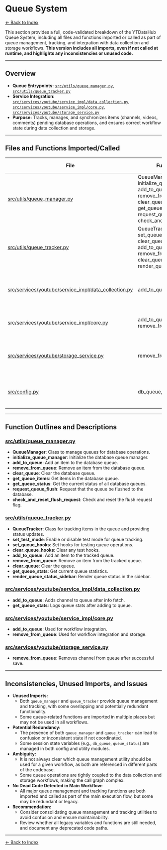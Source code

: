 # Queue System

[← Back to Index](index.md)

This section provides a full, code-validated breakdown of the YTDataHub Queue System, including all files and functions imported or called as part of queue management, tracking, and integration with data collection and storage workflows. **This version includes all imports, even if not called at runtime, and highlights any inconsistencies or unused code.**

---

## Overview

- **Queue Entrypoints:** [`src/utils/queue_manager.py`](../../../src/utils/queue_manager.py), [`src/utils/queue_tracker.py`](../../../src/utils/queue_tracker.py)
- **Service Integration:** [`src/services/youtube/service_impl/data_collection.py`](../../../src/services/youtube/service_impl/data_collection.py), [`src/services/youtube/service_impl/core.py`](../../../src/services/youtube/service_impl/core.py), [`src/services/youtube/storage_service.py`](../../../src/services/youtube/storage_service.py)
- **Purpose:** Tracks, manages, and synchronizes items (channels, videos, comments) pending database operations, and ensures correct workflow state during data collection and storage.

---

## Files and Functions Imported/Called

| File | Function/Class | Description | Used at Runtime? |
|------|---------------|-------------|------------------|
| [src/utils/queue_manager.py](../../../src/utils/queue_manager.py) | QueueManager, initialize_queue_manager, add_to_queue, remove_from_queue, clear_queue, get_queue_items, get_queue_status, request_queue_flush, check_and_reset_flush_request | Main queue management utilities | Yes |
| [src/utils/queue_tracker.py](../../../src/utils/queue_tracker.py) | QueueTracker, set_test_mode, set_queue_hooks, clear_queue_hooks, add_to_queue, remove_from_queue, clear_queue, get_queue_stats, render_queue_status_sidebar | Queue tracking and test utilities | Yes |
| [src/services/youtube/service_impl/data_collection.py](../../../src/services/youtube/service_impl/data_collection.py) | add_to_queue, get_queue_stats | Adds channel to queue after info fetch, logs queue stats | Yes |
| [src/services/youtube/service_impl/core.py](../../../src/services/youtube/service_impl/core.py) | add_to_queue, remove_from_queue | Used for workflow integration and storage | Yes |
| [src/services/youtube/storage_service.py](../../../src/services/youtube/storage_service.py) | remove_from_queue | Removes channel from queue after successful save | Yes |
| [src/config.py](../../../src/config.py) | db_queue, queue_status | Session state variables for queue tracking | Yes |

---

## Function Outlines and Descriptions

### [src/utils/queue_manager.py](../../../src/utils/queue_manager.py)
- **QueueManager**: Class to manage queues for database operations.
- **initialize_queue_manager**: Initialize the database queue manager.
- **add_to_queue**: Add an item to the database queue.
- **remove_from_queue**: Remove an item from the database queue.
- **clear_queue**: Clear the database queue.
- **get_queue_items**: Get items in the database queue.
- **get_queue_status**: Get the current status of all database queues.
- **request_queue_flush**: Request that the queue be flushed to the database.
- **check_and_reset_flush_request**: Check and reset the flush request flag.

### [src/utils/queue_tracker.py](../../../src/utils/queue_tracker.py)
- **QueueTracker**: Class for tracking items in the queue and providing status updates.
- **set_test_mode**: Enable or disable test mode for queue tracking.
- **set_queue_hooks**: Set hooks for testing queue operations.
- **clear_queue_hooks**: Clear any test hooks.
- **add_to_queue**: Add an item to the tracked queue.
- **remove_from_queue**: Remove an item from the tracked queue.
- **clear_queue**: Clear the queue.
- **get_queue_stats**: Get current queue statistics.
- **render_queue_status_sidebar**: Render queue status in the sidebar.

### [src/services/youtube/service_impl/data_collection.py](../../../src/services/youtube/service_impl/data_collection.py)
- **add_to_queue**: Adds channel to queue after info fetch.
- **get_queue_stats**: Logs queue stats after adding to queue.

### [src/services/youtube/service_impl/core.py](../../../src/services/youtube/service_impl/core.py)
- **add_to_queue**: Used for workflow integration.
- **remove_from_queue**: Used for workflow integration and storage.

### [src/services/youtube/storage_service.py](../../../src/services/youtube/storage_service.py)
- **remove_from_queue**: Removes channel from queue after successful save.

---

## Inconsistencies, Unused Imports, and Issues

- **Unused Imports:**
    - Both `queue_manager` and `queue_tracker` provide queue management and tracking, with some overlapping and potentially redundant functionality.
    - Some queue-related functions are imported in multiple places but may not be used in all workflows.
- **Potential Redundancy:**
    - The presence of both `queue_manager` and `queue_tracker` can lead to confusion or inconsistent state if not coordinated.
    - Some session state variables (e.g., `db_queue`, `queue_status`) are managed in both config and utility modules.
- **Ambiguity:**
    - It is not always clear which queue management utility should be used for a given workflow, as both are referenced in different parts of the codebase.
    - Some queue operations are tightly coupled to the data collection and storage workflows, making the call graph complex.
- **No Dead Code Detected in Main Workflow:**
    - All major queue management and tracking functions are both imported and called as part of the main execution flow, but some may be redundant or legacy.
- **Recommendation:**
    - Consider consolidating queue management and tracking utilities to avoid confusion and ensure maintainability.
    - Review whether all legacy variables and functions are still needed, and document any deprecated code paths.

---

[← Back to Index](index.md) 